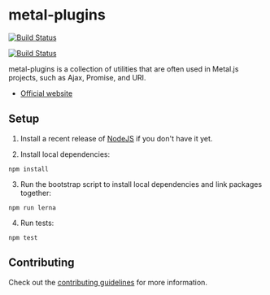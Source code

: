 # metal-plugins

[![Build Status](https://img.shields.io/travis/metal/metal-plugins/master.svg?style=flat)](https://travis-ci.org/metal/metal-plugins)

[![Build Status](https://saucelabs.com/browser-matrix/metal-plugins.svg)](https://saucelabs.com/beta/builds/{ID})

metal-plugins is a collection of utilities that are often used in Metal.js projects, such as Ajax, Promise, and URI.

* [Official website](http://metaljs.com)

## Setup

1. Install a recent release of [NodeJS](https://nodejs.org/en/download/) if you don't have it yet.

2. Install local dependencies:

  ```
  npm install
  ```

3. Run the bootstrap script to install local dependencies and link packages together:

  ```
  npm run lerna
  ```

4. Run tests:

  ```
  npm test
  ```

## Contributing

Check out the [contributing guidelines](https://github.com/metal/metal-plugins/blob/master/CONTRIBUTING.md) for more information.
